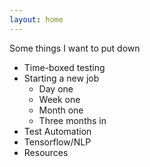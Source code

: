 ```yaml
---
layout: home
---
```


Some things I want to put down

- Time-boxed testing
- Starting a new job
  - Day one
  - Week one
  - Month one
  - Three months in
- Test Automation
- Tensorflow/NLP
- Resources